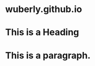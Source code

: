 # wuberly.github.io
# <html>
# <head>
# <title>Page Title</title>
# </head>
# <body>

# <h1>This is a Heading</h1>
# <p>This is a paragraph.</p>

# </body>
# </html>
